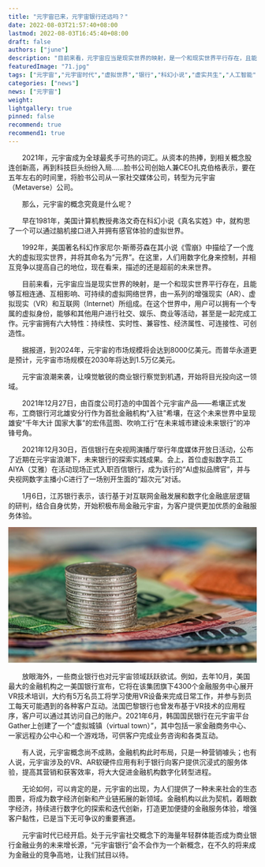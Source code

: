 ```yaml
---
title: "元宇宙已来，元宇宙银行还远吗？"
date: 2022-08-03T21:57:40+08:00
lastmod: 2022-08-03T16:45:40+08:00
draft: false
authors: ["june"]
description: "目前来看，元宇宙应当是现实世界的映射，是一个和现实世界平行存在，且能够互相连通、互相影响、可持续的虚拟网络世界，由一系列的增强现实（AR）、虚拟现实（VR）和互联网（Internet）所组成。"
featuredImage: "71.jpg"
tags: ["元宇宙","元宇宙时代","虚拟世界","银行","科幻小说","虚实共生","人工智能"]
categories: ["news"]
news: ["元宇宙"]
weight: 
lightgallery: true
pinned: false
recommend: true
recommend1: true
---
```


　　2021年，元宇宙成为全球最炙手可热的词汇。从资本的热捧，到相关概念股连创新高，再到科技巨头纷纷入局……脸书公司创始人兼CEO扎克伯格表示，要在五年左右的时间里，将脸书公司从一家社交媒体公司，转型为元宇宙（Metaverse）公司。

　　那么，元宇宙的概念究竟是什么呢？

　　早在1981年，美国计算机教授弗洛文奇在科幻小说《真名实姓》中，就构思了一个可以通过脑机接口进入并拥有感官体验的虚拟世界。

　　1992年，美国著名科幻作家尼尔·斯蒂芬森在其小说《雪崩》中描绘了一个庞大的虚拟现实世界，并将其命名为“元界”。在这里，人们用数字化身来控制，并相互竞争以提高自己的地位，现在看来，描述的还是超前的未来世界。

　　目前来看，元宇宙应当是现实世界的映射，是一个和现实世界平行存在，且能够互相连通、互相影响、可持续的虚拟网络世界，由一系列的增强现实（AR）、虚拟现实（VR）和互联网（Internet）所组成。在这个世界中，用户可以拥有一个专属的虚拟身份，能够和其他用户进行社交、娱乐、商业等活动，甚至是一起完成工作。元宇宙拥有六大特性：持续性、实时性、兼容性、经济属性、可连接性、可创造性。

　　据报道，到2024年，元宇宙的市场规模将会达到8000亿美元。而普华永道更是预计，元宇宙市场规模在2030年将达到1.5万亿美元。

　　元宇宙浪潮来袭，让嗅觉敏锐的商业银行察觉到机遇，开始将目光投向这一领域。

　　2021年12月27日，由百度公司打造的中国首个元宇宙产品——希壤正式发布，工商银行河北雄安分行作为首批金融机构“入驻”希壤，在这个未来世界中呈现雄安“千年大计 国家大事”的宏伟蓝图、吹响工行“在未来城市建设未来银行”的冲锋号角。

　　2021年12月30日，百信银行在央视网演播厅举行年度媒体开放日活动，公布了近期在元宇宙浪潮下，未来银行的探索实践成果。会上，首位虚拟数字员工AIYA（艾雅）在活动现场正式入职百信银行，成为该行的“AI虚拟品牌官”，并与央视网数字主播小C进行了一场别开生面的“超次元”对话。

　　1月6日，江苏银行表示，该行基于对互联网金融发展和数字化金融底层逻辑的研判，结合自身优势，开始积极布局金融元宇宙，为客户提供更加优质的金融服务体验。

![元宇宙](71.jpg) 



　　放眼海外，一些商业银行也对元宇宙领域跃跃欲试。例如，去年10月，美国最大的金融机构之一美国银行宣布，它将在该集团旗下4300个金融服务中心展开VR技术培训，大约有5万名员工将学习使用VR设备来完成日常工作，并参与到员工每天可能遇到的各种客户互动。法国巴黎银行也曾发布基于VR技术的应用程序，客户可以通过其访问自己的账户。2021年6月，韩国国民银行在元宇宙平台Gather上创建了一个“虚拟城镇（virtual town）”，其中包括一家金融商务中心、一家远程办公中心和一个游戏场，可供客户完成业务咨询和各类互动。

　　有人说，元宇宙概念尚不成熟，金融机构此时布局，只是一种营销噱头；也有人说，元宇宙涉及的VR、AR软硬件应用有利于银行向客户提供沉浸式的服务体验，提高其营销和获客效率，将大大促进金融机构数字化转型进程。

　　无论如何，可以肯定的是，元宇宙的出现，为人们提供了一种未来社会的生态图景，将成为数字经济创新和产业链拓展的新领域。金融机构以此为契机，着眼数字经济，持续进行数字化的探索和迭代创新，打造更加便捷的金融服务体验，增强客户黏性，已是当下无可争议的重要赛道。

　　元宇宙时代已经开启。处于元宇宙社交概念下的海量年轻群体能否成为商业银行金融业务的未来增长源，“元宇宙银行”会不会作为一个新概念，在不久的将来成为金融业的竞争高地，让我们拭目以待。